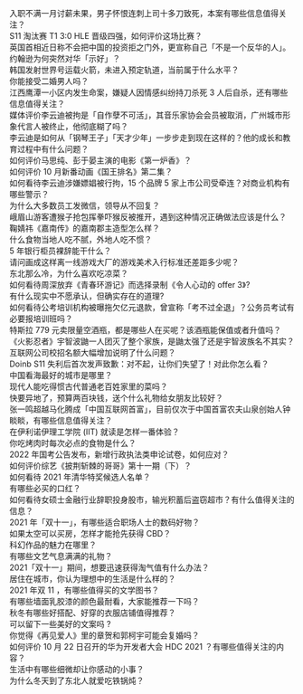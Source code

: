 入职不满一月讨薪未果，男子怀恨连刺上司十多刀致死，本案有哪些信息值得关注？  
S11 淘汰赛 T1 3:0 HLE 晋级四强，如何评价这场比赛？  
英国首相近日称不会把中国的投资拒之门外，更宣称自己「不是一个反华的人」。约翰逊为何突然对华「示好」？  
韩国发射世界号运载火箭，未进入预定轨道，当前属于什么水平？  
你能接受二婚男人吗？  
江西鹰潭一小区内发生命案，嫌疑人因情感纠纷持刀杀死 3 人后自杀，还有哪些信息值得关注？  
媒体评价李云迪被拘是「自作孽不可活」，其音乐家协会会员被取消，广州城市形象代言人被终止，他彻底糊了吗？  
李云迪是如何从「钢琴王子」「天才少年」一步步走到现在这样的？他的成长和教育过程中有什么问题？  
如何评价马思纯、彭于晏主演的电影《第一炉香》？  
如何评价 10 月新番动画《国王排名》第二集？  
如何看待李云迪涉嫌嫖娼被行拘，15 个品牌 5 家上市公司受牵连？对商业机构有哪些警示？  
为什么大多数员工发微信，领导从不回复？  
峨眉山游客遭猴子抢包挥拳吓猴反被推开，遇到这种情况正确做法应该是什么？  
鞠婧祎《嘉南传》的嘉南郡主造型怎么样？  
什么食物当地人吃不腻，外地人吃不惯？  
5 年银行柜员裸辞能干什么？  
请问画成这样离一线游戏大厂的游戏美术入行标准还差距多少呢？  
东北那么冷，为什么喜欢吃凉菜？  
如何看待周深放弃《青春环游记》而选择录制《令人心动的 offer 3》?  
有什么现实中不愿承认，但确实存在的道理?  
如何看待公考培训机构被曝拖欠亿元退款，曾宣称「考不过全退」？公务员考试有必要报培训班吗？  
特斯拉 779 元卖限量空酒瓶，都是哪些人在买呢？该酒瓶能保值或者升值吗？  
《火影忍者》宇智波鼬一人团灭了整个家族，是鼬太强了还是宇智波族名不其实？  
互联网公司校招名额大幅增加说明了什么问题？  
Doinb S11 失利后首次发声致歉：对不起，让你们失望了！对此你怎么看？  
中国看海最好的城市是哪里？  
现代人能吃得惯古代普通老百姓家里的菜吗？  
快要异地了，预算两百块钱，送个什么礼物给女朋友比较好？  
张一鸣超越马化腾成「中国互联网首富」，目前仅次于中国首富农夫山泉创始人钟睒睒，有哪些信息值得关注？  
在伊利诺伊理工学院 (IIT) 就读是怎样一番体验？  
你吃烤肉时每次必点的食物是什么？  
2022 年国考公告发布，新增行政执法类申论试卷，如何应对？  
如何评价综艺《披荆斩棘的哥哥》第十一期（下）？  
如何看待 2021 年清华特奖候选人名单？  
有哪些必买的口红？  
如何看待女硕士金融行业辞职投身股市，输光积蓄后盗窃超市？有什么值得关注的信息？  
2021 年「双十一」，有哪些适合职场人士的数码好物？  
如果太空可以买房，怎样才能抢先获得 CBD？  
科幻作品的魅力在哪里？  
有哪些文艺气息满满的礼物？  
2021「双十一」期间，想要迅速获得淘气值有什么办法？  
居住在城市，你认为理想中的生活是什么样的？  
2021 年双 11 ，有哪些值得买的文学图书？  
有哪些墙面乳胶漆的颜色最耐看，大家能推荐一下吗？  
秋冬有哪些好搭配、好穿的衣服店铺值得推荐？  
可以留下一些美好的文案吗 ?  
你觉得《再见爱人》里的章贺和郭柯宇可能会复婚吗？  
如何评价 10 月 22 日召开的华为开发者大会 HDC 2021 ？有哪些值得关注的内容？  
生活中有哪些细微却让你感动的小事？  
为什么冬天到了东北人就爱吃铁锅炖？  

